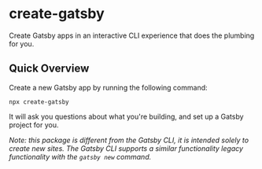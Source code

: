 # create-gatsby

Create Gatsby apps in an interactive CLI experience that does the plumbing for you.

## Quick Overview

Create a new Gatsby app by running the following command:

```shell
npx create-gatsby
```

It will ask you questions about what you're building, and set up a Gatsby project for you.

_Note: this package is different from the Gatsby CLI, it is intended solely to create new sites. The Gatsby CLI supports a similar functionality legacy functionality with the `gatsby new` command._
